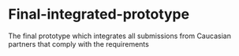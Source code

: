 # Final-integrated-prototype
The final prototype which integrates all submissions from Caucasian partners that comply with the requirements
